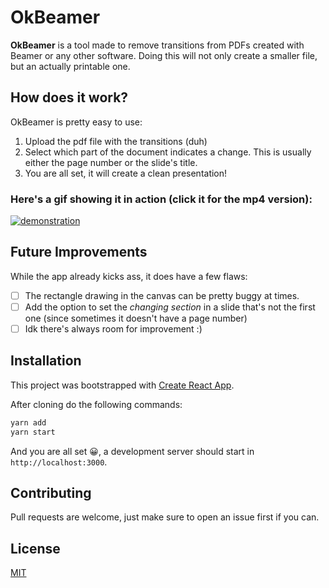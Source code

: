 # OkBeamer

**OkBeamer** is a tool made to remove transitions from PDFs created with Beamer
or any other software. Doing this will not only create a smaller file, but an
actually printable one.

## How does it work?

OkBeamer is pretty easy to use:

1. Upload the pdf file with the transitions (duh)
2. Select which part of the document indicates a change. This is usually either the page number or the slide's title.
3. You are all set, it will create a clean presentation!

### Here's a gif showing it in action (click it for the mp4 version):

[![demonstration](demo.gif)](demo.mp4)

## Future Improvements

While the app already kicks ass, it does have a few flaws:

 - [ ] The rectangle drawing in the canvas can be pretty buggy at times.
 - [ ] Add the option to set the *changing section* in a slide that's not the first one (since sometimes it doesn't have a page number)
 - [ ] Idk there's always room for improvement :)

## Installation

This project was bootstrapped with [Create React App](https://github.com/facebook/create-react-app).

After cloning do the following commands:

```bash
yarn add
yarn start
```

And you are all set 😀, a development server should start in `http://localhost:3000`.

## Contributing

Pull requests are welcome, just make sure to open an issue first if you can.

## License

[MIT](https://choosealicense.com/licenses/mit/)